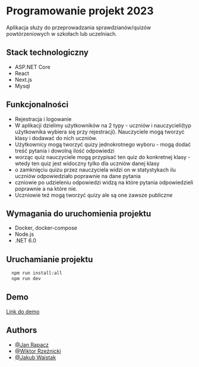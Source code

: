
# Programowanie projekt 2023

Aplikacja służy do przeprowadzania sprawdzianów/quizów powtórzeniowych w
szkołach lub uczelniach.


## Stack technologiczny

- ASP.NET Core
- React
- Next.js
- Mysql

## Funkcjonalności

- Rejestracja i logowanie
- W aplikacji dzielimy użytkowników na 2 typy - uczniów i nauczycieli(typ użytkownika wybiera się przy rejestracji). Nauczyciele mogą tworzyć klasy i dodawać do nich uczniów.
- Użytkownicy mogą tworzyć quizy jednokrotnego wyboru - mogą dodać treść pytania i dowolną ilość odpowiedzi
- worząc quiz nauczyciele mogą przypisać ten quiz do konkretnej klasy - wtedy ten quiz jest widoczny tylko dla uczniów danej klasy
- o zamknięciu quizu przez nauczyciela widzi on w statystykach ilu uczniów odpowiedziało poprawnie na dane pytania
- czniowie po udzieleniu odpowiedzi widzą na które pytania odpowiedzieli poprawnie a na które nie.
- Uczniowie też mogą tworzyć quizy ale są one zawsze publiczne

## Wymagania do uruchomienia projektu
- Docker, docker-compose
- Node.js
- .NET 6.0


## Uruchamianie projektu


```bash
  npm run install:all
  npm run dev
```
    
## Demo

[Link do demo](https://programowanie-projekt-2023.vercel.app/)


## Authors

- [@Jan Rapacz](https://github.com/Haans001)
- [@Wiktor Rzeźnicki](https://github.com/wiktohh)
- [@Jakub Wajstak](https://github.com/PolskiKozak)
